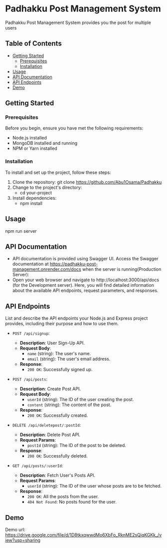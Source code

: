 # Padhakku Post Management System

Padhakku Post Management System provides you the post for multiple users

## Table of Contents
- [Getting Started](#getting-started)
  - [Prerequisites](#prerequisites)
  - [Installation](#installation)
- [Usage](#usage)
- [API Documentation](#api-documentation)
- [API Endpoints](#API-Endpoints)
- [Demo](#Demo)

## Getting Started
### Prerequisites

Before you begin, ensure you have met the following requirements:

- Node.js installed
- MongoDB installed and running
- NPM or Yarn installed

### Installation

To install and set up the project, follow these steps:

1. Clone the repository:
   git clone https://github.com/Abu1Osama/Padhakku
2. Change to the project's directory:
   - cd your-project
3. Install dependencies:
   - npm install
## Usage
  npm run server
  
## API Documentation
- API documentation is provided using Swagger UI. Access the Swagger documentation at https://padhakku-post-management.onrender.com/docs when the server is running(Production Server):
- Open your web browser and navigate to http://localhost:3000/api/docs (for the Development server).
Here, you will find detailed information about the available API endpoints, request parameters, and responses.

## API Endpoints

List and describe the API endpoints your Node.js and Express project provides, including their purpose and how to use them.

- `POST /api/signup`: 
  - **Description**: User Sign-Up API.
  - **Request Body**:
    - `name` (string): The user's name.
    - `email` (string): The user's email address.
  - **Response**:
    - `200 OK`: Successfully signed up.

- `POST /api/posts`: 
  - **Description**: Create Post API.
  - **Request Body**:
    - `userId` (string): The ID of the user creating the post.
    - `content` (string): The content of the post.
  - **Response**:
    - `200 OK`: Successfully created.

- `DELETE /api/deletepost/:postId`: 
  - **Description**: Delete Post API.
  - **Request Params**:
    - `postId` (string): The ID of the post to be deleted.
  - **Response**:
    - `200 OK`: Successfully deleted.

- `GET /api/posts/:userId`: 
  - **Description**: Fetch User's Posts API.
  - **Request Params**:
    - `userId` (string): The ID of the user whose posts are to be fetched.
  - **Response**:
    - `200 OK`: All the posts from the user.
    - `404 Not Found`: No posts found for the user.

## Demo
Demo url: https://drive.google.com/file/d/1D8tkxqwwdMo6XbFo_RknME2sQiqKGKk_/view?usp=sharing
